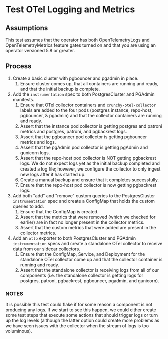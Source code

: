 # Test OTel Logging and Metrics

## Assumptions

This test assumes that the operator has both OpenTelemetryLogs and OpenTelemetryMetrics feature gates turned on and that you are using an operator versioned 5.8 or greater.

## Process

1. Create a basic cluster with pgbouncer and pgadmin in place.
    1. Ensure cluster comes up, that all containers are running and ready, and that the initial backup is complete.
2. Add the `instrumentation` spec to both PostgresCluster and PGAdmin manifests.
    1. Ensure that OTel collector containers and `crunchy-otel-collector` labels are added to the four pods (postgres instance, repo-host, pgbouncer, & pgadmin) and that the collector containers are running and ready.
    2. Assert that the instance pod collector is getting postgres and patroni metrics and postgres, patroni, and pgbackrest logs.
    3. Assert that the pgbouncer pod collector is getting pgbouncer metrics and logs.
    4. Assert that the pgAdmin pod collector is getting pgAdmin and gunicorn logs.
    5. Assert that the repo-host pod collector is NOT getting pgbackrest logs. We do not expect logs yet as the initial backup completed and created a log file; however, we configure the collector to only ingest new logs after it has started up.
    6. Create a manual backup and ensure that it completes successfully.
    7. Ensure that the repo-host pod collector is now getting pgbackrest logs.
3. Add both "add" and "remove" custom queries to the PostgresCluster `instrumentation` spec and create a ConfigMap that holds the custom queries to add.
    1. Ensure that the ConfigMap is created.
    2. Assert that the metrics that were removed (which we checked for earlier) are in fact no longer present in the collector metrics.
    3. Assert that the custom metrics that were added are present in the collector metrics.
4. Add an `otlp` exporter to both PostgresCluster and PGAdmin `instrumentation` specs and create a standalone OTel collector to receive data from our sidecar collectors.
    1. Ensure that the ConfigMap, Service, and Deployment for the standalone OTel collector come up and that the collector container is running and ready.
    2. Assert that the standalone collector is receiving logs from all of our components (i.e. the standalone collector is getting logs for postgres, patroni, pgbackrest, pgbouncer, pgadmin, and gunicorn).

### NOTES

It is possible this test could flake if for some reason a component is not producing any logs. If we start to see this happen, we could either create some test steps that execute some actions that should trigger logs or turn up the log levels (although the latter option could create more problems as we have seen issues with the collector when the stream of logs is too voluminous).
